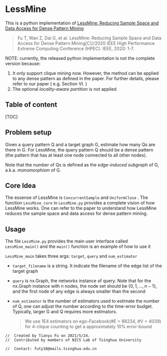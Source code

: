 # LessMine

This is a python implementation of [LessMine: Reducing Sample Space and Data Access for Dense Pattern Mining](https://nicsefc.ee.tsinghua.edu.cn/media/publications/2020/HPEC20_321_XTdgG3v.pdf) 

> Fu T, Wan Z, Dai G, et al. LessMine: Reducing Sample Space and Data Access for Dense Pattern Mining[C]//2020 IEEE High Performance Extreme Computing Conference (HPEC). IEEE, 2020: 1-7.

NOTE: currently, the released python implementation is not the complete version because:

1. It only support clique mining now. However, the method can be applied to any dense pattern as defined in the paper. For further details, please refer to our paper ( e.g. Section VI. )
2. The optional *locality-aware partition* is not applied

## Table of content
[TOC]

## Problem setup

Given a query pattern Q and a target graph G, estimate how many Qs are there in G. For LessMine, the query pattern Q should be a dense pattern (the pattern that has at least one node connected to all other nodes).

Note that the number of Qs is defined as the *edge-induced subgraph* of G, a.k.a. *monomorphism* of G. 

## Core Idea

The essense of LessMine is `ConcurrentSample` and `UniformClose` . The function `LessMine_core` in `LessMine.py` provides a complete vision of how LessMine works. One can refer to the paper to understand how LessMine reduces the sample space and data access for dense pattern mining.

## Usage

The file `LessMine.py` provides the main user interface called `LessMine_main()` and the `main()` function is an example of how to use it

`LessMine_main` takes three args: `target`,  `query` and `num_estimator`

* `target_filename` is a string. It indicate the filename of the edge list of the target graph

* `query` is nx.Graph, the networkx instance of query. Note that for the nx.Graph instance with n nodes, the node set should be $\{0,1,\dots,n-1\}$, and the first node of any edge is always smaller than the second

* `num_estimator` is the number of estimators used to estimate the number of Q, one can adjust the number according to the time-error budget. Typically, larger G and Q requires more estimators.

  > We use 1E4 estimators on ego-Facebook(#E = 88234, #V = 4039) for 4-clique counting to get a approximately 10% error-bound



```
//  Created by Tianyu Fu on 2021/5/24.
//  Contributed by members of NICS Lab of Tsinghua University

//  Contact: futy18@mails.tsinghua.edu.cn
```


